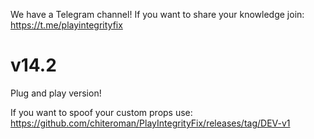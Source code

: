 We have a Telegram channel!
If you want to share your knowledge join:
https://t.me/playintegrityfix

# v14.2

Plug and play version!

If you want to spoof your custom props use: https://github.com/chiteroman/PlayIntegrityFix/releases/tag/DEV-v1